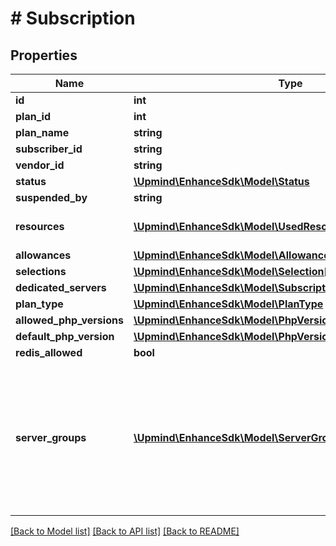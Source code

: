# # Subscription

## Properties

Name | Type | Description | Notes
------------ | ------------- | ------------- | -------------
**id** | **int** |  |
**plan_id** | **int** |  |
**plan_name** | **string** |  |
**subscriber_id** | **string** |  |
**vendor_id** | **string** |  |
**status** | [**\Upmind\EnhanceSdk\Model\Status**](Status.md) |  |
**suspended_by** | **string** |  | [optional]
**resources** | [**\Upmind\EnhanceSdk\Model\UsedResource[]**](UsedResource.md) | A list of used resources. |
**allowances** | [**\Upmind\EnhanceSdk\Model\Allowance[]**](Allowance.md) |  |
**selections** | [**\Upmind\EnhanceSdk\Model\Selection[]**](Selection.md) |  |
**dedicated_servers** | [**\Upmind\EnhanceSdk\Model\SubscriptionDedicatedServersInfo**](SubscriptionDedicatedServersInfo.md) |  | [optional]
**plan_type** | [**\Upmind\EnhanceSdk\Model\PlanType**](PlanType.md) |  |
**allowed_php_versions** | [**\Upmind\EnhanceSdk\Model\PhpVersion[]**](PhpVersion.md) |  |
**default_php_version** | [**\Upmind\EnhanceSdk\Model\PhpVersion**](PhpVersion.md) |  |
**redis_allowed** | **bool** |  |
**server_groups** | [**\Upmind\EnhanceSdk\Model\ServerGroup[]**](ServerGroup.md) | If this field is present, the customer is allowed to chose from the server groups listed here when creating a website. | [optional]

[[Back to Model list]](../../README.md#models) [[Back to API list]](../../README.md#endpoints) [[Back to README]](../../README.md)
